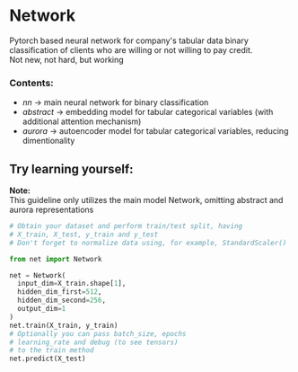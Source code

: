 # Network
Pytorch based neural network for company's tabular data binary classification of clients who are willing or not willing to pay credit.  
Not new, not hard, but working
### Contents:
* *nn*       -> main neural network for binary classification
* *abstract* ->  embedding model for tabular categorical variables (with additional attention mechanism)
* *aurora*   -> autoencoder model for tabular categorical variables, reducing dimentionality

## Try learning yourself:
**Note:**  
This guideline only utilizes the main model Network, omitting abstract and aurora representations
```python
# Obtain your dataset and perform train/test split, having
# X_train, X_test, y_train and y_test
# Don't forget to normalize data using, for example, StandardScaler()

from net import Network

net = Network(
  input_dim=X_train.shape[1],
  hidden_dim_first=512,
  hidden_dim_second=256,
  output_dim=1
)
net.train(X_train, y_train)
# Optionally you can pass batch_size, epochs
# learning_rate and debug (to see tensors)
# to the train method
net.predict(X_test)
```
